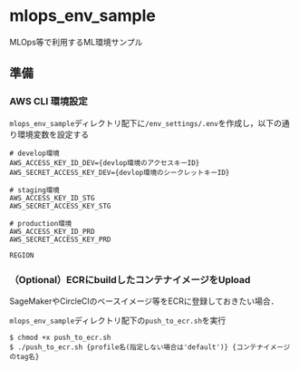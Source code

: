 # mlops_env_sample
MLOps等で利用するML環境サンプル

## 準備

### AWS CLI 環境設定

`mlops_env_sample`ディレクトリ配下に`/env_settings/.env`を作成し，以下の通り環境変数を設定する

```.env
# develop環境
AWS_ACCESS_KEY_ID_DEV={devlop環境のアクセスキーID}
AWS_SECRET_ACCESS_KEY_DEV={devlop環境のシークレットキーID}

# staging環境
AWS_ACCESS_KEY_ID_STG
AWS_SECRET_ACCESS_KEY_STG

# production環境
AWS_ACCESS_KEY_ID_PRD
AWS_SECRET_ACCESS_KEY_PRD

REGION
```

### （Optional）ECRにbuildしたコンテナイメージをUpload

SageMakerやCircleCIのベースイメージ等をECRに登録しておきたい場合．

`mlops_env_sample`ディレクトリ配下の`push_to_ecr.sh`を実行

```
$ chmod +x push_to_ecr.sh
$ ./push_to_ecr.sh {profile名(指定しない場合は'default')} {コンテナイメージのtag名}
```